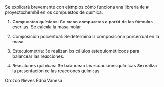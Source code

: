 Se explicará brevemente con ejemplos cómo funciona una librería de # proyectochembil en los compuestos de química.

1. Compuestos químicos: Se crean compuestos a partid de las fórmulas escritas.
                        Se calcula la masa molar
   
2. Composición porcentual: Se determina la composiciónn porcentual en la masa.
   
3. Estequiometría: Se realizan los cálulos estequiométricoos para balancear las reacciones.
   
4.  Reacciones químicas: Se balancean las ecuaciones químicas
                         Se realiza la presentación de las reacciones químicas.
    
Orozco Nieves Edna Vanesa    
